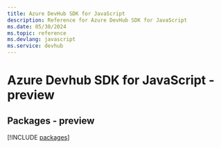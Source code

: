 ```yaml
---
title: Azure DevHub SDK for JavaScript
description: Reference for Azure DevHub SDK for JavaScript
ms.date: 05/30/2024
ms.topic: reference
ms.devlang: javascript
ms.service: devhub
---
```

# Azure Devhub SDK for JavaScript - preview
## Packages - preview
[!INCLUDE [packages](devhub-index.md)]